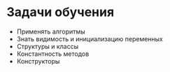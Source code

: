 # Задачи обучения

* Применять алгоритмы
* Знать видимость и инициализацию переменных
* Структуры и классы
* Константность методов
* Конструкторы
